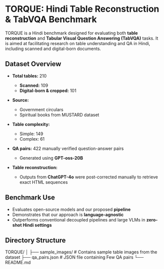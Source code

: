 # TORQUE: Hindi Table Reconstruction & TabVQA Benchmark

TORQUE is a Hindi benchmark designed for evaluating both **table reconstruction** and **Tabular Visual Question Answering (TabVQA)** tasks. It is aimed at facilitating research on table understanding and QA in Hindi, including scanned and digital-born documents.

## Dataset Overview

- **Total tables:** 210  
  - **Scanned:** 109  
  - **Digital-born & cropped:** 101  
- **Source:**  
  - Government circulars   
  - Spiritual books from MUSTARD dataset 
- **Table complexity:**  
  - Simple: 149  
  - Complex: 61  

- **QA pairs:** 422 manually verified question-answer pairs  
  - Generated using **GPT-oss-20B** 
- **Table reconstruction:**  
  - Outputs from **ChatGPT-4o**  were post-corrected manually to retrieve exact HTML sequences  

## Benchmark Use

- Evaluates open-source models and our proposed **pipeline**  
- Demonstrates that our approach is **language-agnostic**  
- Outperforms conventional decoupled pipelines and large VLMs in **zero-shot Hindi settings**  

## Directory Structure

TORQUE/
│
├── sample_images/ # Contains sample table images from the dataset
├── qa_pairs.json # JSON file containing Few QA pairs
└── README.md

